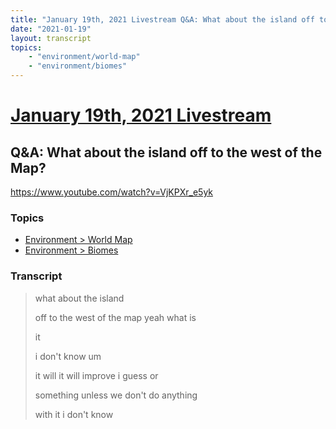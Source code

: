 ```yaml
---
title: "January 19th, 2021 Livestream Q&A: What about the island off to the west of the Map?"
date: "2021-01-19"
layout: transcript
topics:
    - "environment/world-map"
    - "environment/biomes"
---
```

# [January 19th, 2021 Livestream](../2021-01-19.md)
## Q&A: What about the island off to the west of the Map?
https://www.youtube.com/watch?v=VjKPXr_e5yk

### Topics
* [Environment > World Map](../topics/environment/world-map.md)
* [Environment > Biomes](../topics/environment/biomes.md)

### Transcript

> what about the island
>
> off to the west of the map yeah what is
>
> it
>
> i don't know um
>
> it will it will improve i guess or
>
> something unless we don't do anything
>
> with it i don't know
